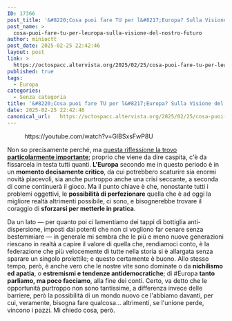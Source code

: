 ```yaml
---
ID: 17366
post_title: '&#8220;Cosa puoi fare TU per l&#8217;Europa? Sulla Visione del nostro Futuro&#8221;'
post_name: >
  cosa-puoi-fare-tu-per-leuropa-sulla-visione-del-nostro-futuro
author: minioctt
post_date: 2025-02-25 22:42:46
layout: post
link: >
  https://octospacc.altervista.org/2025/02/25/cosa-puoi-fare-tu-per-leuropa-sulla-visione-del-nostro-futuro/
published: true
tags:
  - Europa
categories:
  - Senza categoria
title: '&#8220;Cosa puoi fare TU per l&#8217;Europa? Sulla Visione del nostro Futuro&#8221;'
date: 2025-02-25 22:42:46
canonical_url:   https://octospacc.altervista.org/2025/02/25/cosa-puoi-fare-tu-per-leuropa-sulla-visione-del-nostro-futuro/
---
```

<!-- wp:embed {"url":"https://youtube.com/watch?v=GIBSxsFwP8U","type":"video","providerNameSlug":"youtube","responsive":true,"className":"wp-embed-aspect-16-9 wp-has-aspect-ratio"} -->
<figure class="wp-block-embed is-type-video is-provider-youtube wp-block-embed-youtube wp-embed-aspect-16-9 wp-has-aspect-ratio"><div class="wp-block-embed__wrapper">
https://youtube.com/watch?v=GIBSxsFwP8U
</div></figure>
<!-- /wp:embed -->

<!-- wp:paragraph -->
<p>Non so precisamente perché, ma <a href="https://www.youtube.com/watch?v=GIBSxsFwP8U">questa riflessione la trovo <strong>particolarmente importante</strong></a>; proprio che viene da dire caspita, c'è da fissarcela in testa tutti quanti. <strong>L'Europa</strong> secondo me in questo periodo è in un <strong>momento decisamente critico</strong>, da cui potrebbero scaturire sia enormi novità piacevoli, sia anche purtroppo anche una crisi seccante, a seconda di come continuerà il gioco. Ma il punto chiave è che, nonostante tutti i problemi oggettivi, le <strong>possibilità di perfezionare</strong> quella che è ad oggi la migliore realtà altrimenti possibile, ci sono, e bisognerebbe trovare il coraggio di <strong>sforzarsi per metterle in pratica</strong>.</p>
<!-- /wp:paragraph -->

<!-- wp:paragraph -->
<p>Da un lato — per quanto poi ci lamentiamo dei tappi di bottiglia anti-dispersione, imposti dai potenti che non ci vogliono far cenare senza bestemmiare — in generale mi sembra che le più e meno nuove generazioni riescano in realtà a capire il valore di quella che, rendiamoci conto, è la federazione che più velocemente di tutte nella storia si è allargata senza sparare un singolo proiettile; e questo certamente è buono. Allo stesso tempo, però, è anche vero che le nostre vite sono dominate o da <strong>nichilismo ed apatia</strong>, o <strong>estremismi e tendenze antidemocratiche</strong>; di #Europa <strong>tanto parliamo, ma poco facciamo</strong>, alla fine dei conti. Certo, va detto che le opportunità purtroppo non sono tantissime, a differenza invece delle barriere, però la possibilità di un mondo nuovo ce l'abbiamo davanti, per cui, veramente, bisogna fare qualcosa... altrimenti, se l'unione perde, vincono i pazzi. Mi chiedo cosa, però.</p>
<!-- /wp:paragraph -->